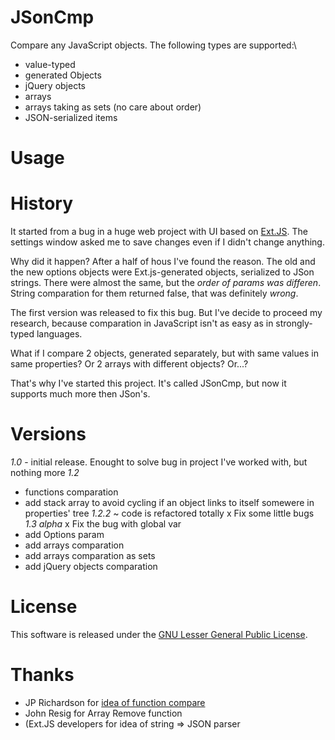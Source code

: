 JSonCmp
=======

Compare any JavaScript objects. The following types are supported:\

- value-typed
- generated Objects
- jQuery objects
- arrays
- arrays taking as sets (no care about order)
- JSON-serialized items

Usage
====

History
====
It started from a bug in a huge web project with UI based on [Ext.JS](http://www.sencha.com/products/extjs). The settings window asked me to save changes even if I didn't change anything.

Why did it happen? After a half of hous I've found the reason. The old and the new options objects were Ext.js-generated objects, serialized to JSon strings. There were almost the same, but the *order of params was differen*. String comparation for them returned false, that was definitely *wrong*.

The first version was released to fix this bug. But I've decide to proceed my research, because comparation in JavaScript isn't as easy as in strongly-typed languages.

What if I compare 2 objects, generated separately, but with same values in same properties? Or 2 arrays with different objects? Or...?

That's why I've started this project. It's called JSonCmp, but now it supports much more then JSon's.

Versions
====
*1.0* - initial release. Enought to solve bug in project I've worked with, but nothing more
*1.2*
+ functions comparation
+ add stack array to avoid cycling if an object links to itself somewere in properties' tree
*1.2.2*
~ code is refactored totally
x Fix some little bugs
*1.3 alpha*
x Fix the bug with global var
+ add Options param
+ add arrays comparation
+ add arrays comparation as sets
+ add jQuery objects comparation


License
====

This software is released under the [GNU Lesser General Public License](http://www.gnu.org/copyleft/lesser.html).

Thanks
====

- JP Richardson for [idea of function compare](http://procbits.com/2012/01/19/comparing-two-javascript-objects/)
- John Resig for Array Remove function
- (Ext.JS developers for idea of string => JSON parser